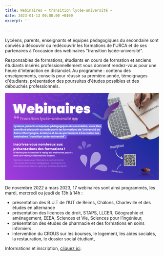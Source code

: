 ```yaml
---
title: Webinaires « transition lycée-université »
date: 2023-01-13 00:00:00 +0100
excerpt: ''

---
```

Lycéens, parents, enseignants et équipes pédagogiques du secondaire sont conviés à découvrir ou redécouvrir les formations de l'URCA et de ses partenaires à l'occasion des webinaires "transition lycée-université".

Responsables de formations, étudiants en cours de formation et anciens étudiants insérés professionnellement vous donnent rendez-vous pour une heure d'interaction en distanciel. Au programme : contenu des enseignements, conseils pour réussir sa première année, témoignages d'étudiants, présentation des poursuites d'études possibles et des débouchés professionnels.

![](/uploads/bandeau_webinaire.png)

De novembre 2022 à mars 2023, 17 webinaires sont ainsi programmés, les mardi, mercredi ou jeudi de 13h à 14h :

* présentation des B.U.T de l’IUT de Reims, Châlons, Charleville et des études en alternance
* présentation des licences de droit, STAPS, LLCER, Géographie et aménagement, EEEA, Sciences et Vie, Sciences pour l’ingénieur,
* présentation des études de pharmacie et des formations en soins infirmiers.
* intervention du CROUS sur les bourses, le logement, les aides sociales, la restauration, le dossier social étudiant,

Informations et inscription, [cliquez ici](https://www.univ-reims.fr/orientation-et-insertion/transition-lycee-universite/avant-votre-rentree-a-l-urca/webinaires-transition-lycee-universite/webinaires-transition-lycee-universite,26394,43290.html).